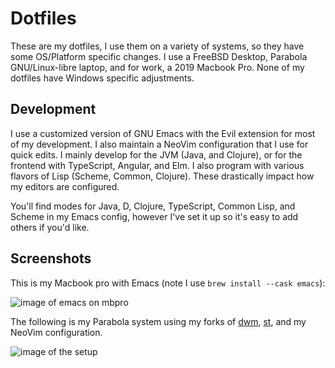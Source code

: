# Dotfiles
These are my dotfiles, I use them on a variety of systems, so they have some OS/Platform specific changes. I use a FreeBSD Desktop, Parabola GNU/Linux-libre laptop, and for work, a 2019 Macbook Pro. None of my dotfiles have Windows specific adjustments.

## Development
I use a customized version of GNU Emacs with the Evil extension for most of my development. I also maintain a NeoVim configuration that I use for quick edits. I mainly develop for the JVM (Java, and Clojure), or for the frontend with TypeScript, Angular, and Elm. I also program with various flavors of Lisp (Scheme, Common, Clojure). These drastically impact how my editors are configured.

You'll find modes for Java, D, Clojure, TypeScript, Common Lisp, and Scheme in my Emacs config, however I've set it up so it's easy to add others if you'd like.

## Screenshots
This is my Macbook pro with Emacs (note I use `brew install --cask emacs`):

![image of emacs on mbpro](https://i.imgur.com/20L7ei4.png)

The following is my Parabola system using my forks of [dwm](https://www.github.com/rawleyfowler/dwm), [st](https://www.github.com/rawleyfowler/st), and my NeoVim configuration.

![image of the setup](https://i.imgur.com/hH0CTZM.png)
